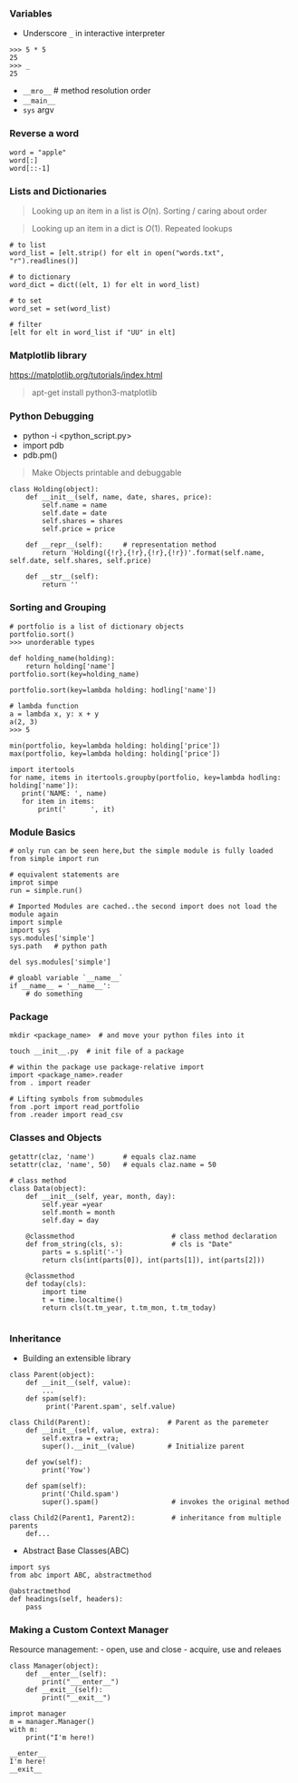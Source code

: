 ### Variables
- Underscore `_` in interactive interpreter
```
>>> 5 * 5
25
>>> _
25
```

- `__mro__`    # method resolution order
- `__main__`
- `sys` argv

### Reverse a word

```
word = "apple"
word[:]
word[::-1]
```

### Lists and Dictionaries
> Looking up an item in a list is *O*(n). Sorting / caring about order

> Looking up an item in a dict is *O*(1). Repeated lookups

```
# to list
word_list = [elt.strip() for elt in open("words.txt", "r").readlines()]

# to dictionary
word_dict = dict((elt, 1) for elt in word_list)

# to set
word_set = set(word_list)

# filter
[elt for elt in word_list if "UU" in elt]
```

### Matplotlib library
https://matplotlib.org/tutorials/index.html
> apt-get install python3-matplotlib

### Python Debugging
- python -i <python_script.py>
- import pdb
- pdb.pm()

> Make Objects printable and debuggable
```
class Holding(object):
    def __init__(self, name, date, shares, price):
        self.name = name
        self.date = date
        self.shares = shares
        self.price = price
    
    def __repr__(self):     # representation method
        return 'Holding({!r},{!r},{!r},{!r})'.format(self.name, self.date, self.shares, self.price)
        
    def __str__(self):
        return ''
```

### Sorting and Grouping
```
# portfolio is a list of dictionary objects
portfolio.sort()
>>> unorderable types

def holding_name(holding):
    return holding['name']    
portfolio.sort(key=holding_name)

portfolio.sort(key=lambda holding: hodling['name'])

# lambda function
a = lambda x, y: x + y
a(2, 3)
>>> 5

min(portfolio, key=lambda holding: holding['price'])
max(portfolio, key=lambda holding: holding['price'])

import itertools
for name, items in itertools.groupby(portfolio, key=lambda hodling: holding['name']):
   print('NAME: ', name)
   for item in items:
       print('      ', it)

```

### Module Basics
```
# only run can be seen here,but the simple module is fully loaded
from simple import run

# equivalent statements are
improt simpe
run = simple.run()

# Imported Modules are cached..the second import does not load the module again
import simple
import sys
sys.modules['simple']
sys.path   # python path

del sys.modules['simple']

# gloabl variable `__name__`
if __name__ = '__name__':
    # do something
```

### Package

```
mkdir <package_name>  # and move your python files into it

touch __init__.py  # init file of a package

# within the package use package-relative import
import <package_name>.reader
from . import reader

# Lifting symbols from submodules
from .port import read_portfolio
from .reader import read_csv

```

### Classes and Objects
```
getattr(claz, 'name')       # equals claz.name
setattr(claz, 'name', 50)   # equals claz.name = 50

# class method
class Data(object):
    def __init__(self, year, month, day):
        self.year =year
        self.month = month
        self.day = day
        
    @classmethod                        # class method declaration
    def from_string(cls, s):            # cls is "Date"
        parts = s.split('-')
        return cls(int(parts[0]), int(parts[1]), int(parts[2]))
        
    @classmethod
    def today(cls):
        import time
        t = time.localtime()
        return cls(t.tm_year, t.tm_mon, t.tm_today)
        
```

### Inheritance
- Building an extensible library

```
class Parent(object):
    def __init__(self, value):
        ...
    def spam(self):
         print('Parent.spam', self.value)
        
class Child(Parent):                   # Parent as the paremeter
    def __init__(self, value, extra):
        self.extra = extra;
        super().__init__(value)        # Initialize parent
        
    def yow(self):
        print('Yow')
        
    def spam(self):
        print('Child.spam')
        super().spam()                  # invokes the original method
        
class Child2(Parent1, Parent2):         # inheritance from multiple parents
    def...
```

- Abstract Base Classes(ABC)
```
import sys
from abc import ABC, abstractmethod

@abstractmethod
def headings(self, headers):
    pass    
```

### Making a Custom Context Manager
Resource management:
    - open, use and close
    - acquire, use and releaes
```
class Manager(object):
    def __enter__(self):
        print("___enter__")
    def __exit__(self):
        print("__exit__")
        
improt manager
m = manager.Manager()
with m:
    print("I'm here!)
    
__enter__
I'm here!
__exit__
```
